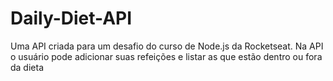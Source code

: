 # Daily-Diet-API
Uma API criada para um desafio do curso de Node.js da Rocketseat. Na API o usuário pode adicionar suas refeições e listar as que estão dentro ou fora da dieta
